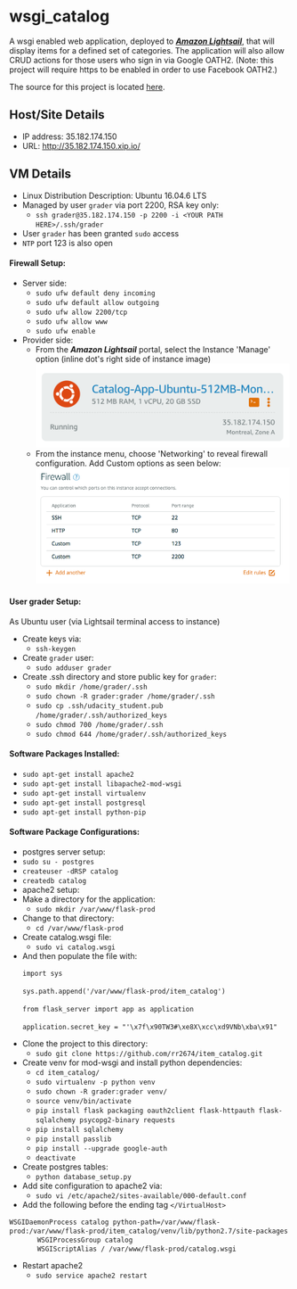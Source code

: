 # wsgi_catalog
A wsgi enabled web application, deployed to [_**Amazon Lightsail**_](https://lightsail.aws.amazon.com), that will display items for a defined set of categories.  The application will also allow CRUD actions for those users who sign in via Google OATH2. (Note: this project will require https to be enabled in order to use Facebook OATH2.)

The source for this project is located [here](https://github.com/rr2674/item_catalog).
## Host/Site Details
- IP address: 35.182.174.150
- URL: http://35.182.174.150.xip.io/

## VM Details
- Linux Distribution Description:	Ubuntu 16.04.6 LTS
- Managed by user `grader` via port 2200, RSA key only:
  - `ssh grader@35.182.174.150 -p 2200 -i <YOUR PATH HERE>/.ssh/grader`
- User `grader` has been granted `sudo` access
- `NTP` port 123 is also open

#### Firewall Setup:
- Server side:
  - `sudo ufw default deny incoming`
  - `sudo ufw default allow outgoing`
  - `sudo ufw allow 2200/tcp`
  - `sudo ufw allow www`
  - `sudo ufw enable`
- Provider side:
  - From the _**Amazon Lightsail**_ portal, select the Instance 'Manage' option (inline dot's right side of instance image)
  ![Instance](Instance.png)
  - From the instance menu, choose 'Networking' to reveal firewall configuration.  Add Custom options as seen below:
  ![Firewall](firewall.png)
#### User grader Setup:
As Ubuntu user (via Lightsail terminal access to instance)
- Create keys via:
  - `ssh-keygen`
- Create `grader` user:
  - `sudo adduser grader`
- Create .ssh directory and store public key for `grader`:
  - `sudo mkdir /home/grader/.ssh`
  - `sudo chown -R grader:grader /home/grader/.ssh`
  - `sudo cp .ssh/udacity_student.pub /home/grader/.ssh/authorized_keys`
  - `sudo chmod 700 /home/grader/.ssh`
  - `sudo chmod 644 /home/grader/.ssh/authorized_keys`


#### Software Packages Installed:
- `sudo apt-get install apache2`
- `sudo apt-get install libapache2-mod-wsgi`
- `sudo apt-get install virtualenv`
- `sudo apt-get install postgresql`
- `sudo apt-get install python-pip`
#### Software Package Configurations:
- postgres server setup:
 - `sudo su - postgres`
 - `createuser -dRSP catalog`
 - `createdb catalog`
- apache2 setup:
 - Make a directory for the application:
   - `sudo mkdir /var/www/flask-prod`
 - Change to that directory:
   - `cd /var/www/flask-prod`
 - Create catalog.wsgi file:
   - `sudo vi catalog.wsgi`
 - And then populate the file with:   
   ```
   import sys

   sys.path.append('/var/www/flask-prod/item_catalog')

   from flask_server import app as application

   application.secret_key = "'\x7f\x90TW3#\xe8X\xcc\xd9VNb\xba\x91"
   ```
 - Clone the project to this directory:
   - `sudo git clone https://github.com/rr2674/item_catalog.git`
 - Create venv for mod-wsgi and install python dependencies:
   - `cd item_catalog/`
   - `sudo virtualenv -p python venv`
   - `sudo chown -R grader:grader venv/`
   - `source venv/bin/activate`
   - `pip install flask packaging oauth2client flask-httpauth flask-sqlalchemy psycopg2-binary requests`
   - `pip install sqlalchemy`
   - `pip install passlib`
   - `pip install --upgrade google-auth`
   - `deactivate`
 - Create postgres tables:
   - `python database_setup.py`   
 - Add site configuration to apache2 via:
   - `sudo vi /etc/apache2/sites-available/000-default.conf`
 - Add the following before the ending tag `</VirtualHost>`
 ```        
 WSGIDaemonProcess catalog python-path=/var/www/flask-prod:/var/www/flask-prod/item_catalog/venv/lib/python2.7/site-packages
        WSGIProcessGroup catalog
        WSGIScriptAlias / /var/www/flask-prod/catalog.wsgi
 ```
 - Restart apache2
   - `sudo service apache2 restart`
